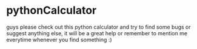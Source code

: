# pythonCalculator
guys please check out this python calculator and try to find some bugs or suggest anything else, it will be a great help
or remember to mention me everytime whenever you find something :)
